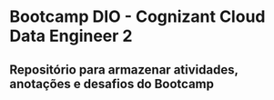 # Bootcamp DIO - Cognizant Cloud Data Engineer 2

## Repositório para armazenar atividades, anotações e desafios do Bootcamp
